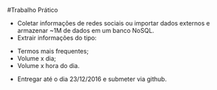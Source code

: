 #Trabalho Prático
* Coletar informações de redes sociais ou importar dados externos e armazenar ~1M de dados em um banco NoSQL.
* Extrair informações do tipo:
 - Termos mais frequentes;
 - Volume x dia;
 - Volume x hora do dia.
* Entregar até o dia 23/12/2016 e submeter via github.
